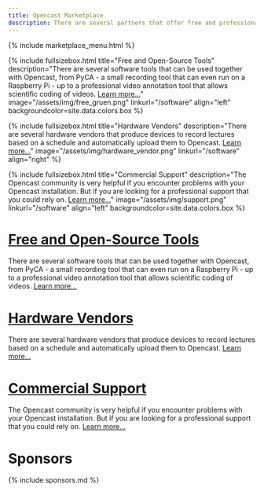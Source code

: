 ```yaml
---
title: Opencast Marketplace
description: There are several partners that offer free and professional tools and services around lecture recording and video management with Opencast.
---
```


{% include marketplace_menu.html %}

{% include fullsizebox.html 
title="Free and Open-Source Tools"
description="There are several software tools that can be used together with Opencast, from PyCA - a small recording tool that can even run on a Raspberry Pi - up to a professional video annotation tool that allows scientific coding of videos. [Learn more...](/tools)"
image="/assets/img/free_gruen.png"
linkurl="/software"
align="left"
backgroundcolor=site.data.colors.box
%}

{% include fullsizebox.html 
title="Hardware Vendors"
description="There are several hardware vendors that produce devices to record lectures based on a schedule and automatically upload them to Opencast. [Learn more...](/hardware)"
image="/assets/img/hardware_vendor.png"
linkurl="/software"
align="right"
%}

{% include fullsizebox.html 
title="Commercial Support"
description="The Opencast community is very helpful if you encounter problems with your Opencast installation. But if you are looking for a professional support that you could rely on. [Learn more...](/support)"
image="/assets/img/support.png"
linkurl="/software"
align="left"
backgroundcolor=site.data.colors.box
%}


# [Free and Open-Source Tools](/tools)

There are several software tools that can be used together with Opencast, from PyCA - a small recording tool that can even run on a Raspberry Pi - up to a professional video annotation tool that allows scientific coding of videos. [Learn more...](/tools)

# [Hardware Vendors](/hardware)

There are several hardware vendors that produce devices to record lectures based on a schedule and automatically upload them to Opencast. [Learn more...](/hardware)

# [Commercial Support](/support)

The Opencast community is very helpful if you encounter problems with your Opencast installation. But if you are looking for a professional support that you could rely on. [Learn more...](/support)

# Sponsors

{% include sponsors.md %}
